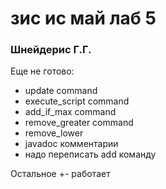# зис ис май лаб 5
### Шнейдерис Г.Г.
Еще не готово:
* update command
* execute_script command
* add_if_max command
* remove_greater command
* remove_lower
* javadoc комментарии
* надо переписать add команду

Остальное +- работает
